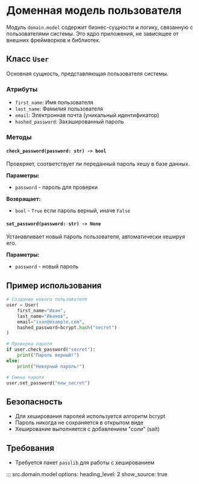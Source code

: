 # Доменная модель пользователя

Модуль `domain.model` содержит бизнес-сущности и логику, связанную с пользователями системы. Это ядро приложения, не зависящее от внешних фреймворков и библиотек.

## Класс `User`

Основная сущность, представляющая пользователя системы.

### Атрибуты
- `first_name`: Имя пользователя
- `last_name`: Фамилия пользователя
- `email`: Электронная почта (уникальный идентификатор)
- `hashed_password`: Захэшированный пароль

### Методы

#### `check_password(password: str) -> bool`
Проверяет, соответствует ли переданный пароль хешу в базе данных.

**Параметры:**
- `password` - пароль для проверки

**Возвращает:**
- `bool` - `True` если пароль верный, иначе `False`

#### `set_password(password: str) -> None`
Устанавливает новый пароль пользователя, автоматически хешируя его.

**Параметры:**
- `password` - новый пароль

## Пример использования

```python
# Создание нового пользователя
user = User(
    first_name="Иван",
    last_name="Иванов",
    email="ivan@example.com",
    hashed_password=bcrypt.hash("secret")
)

# Проверка пароля
if user.check_password("secret"):
    print("Пароль верный!")
else:
    print("Неверный пароль!")

# Смена пароля
user.set_password("new_secret")
```

## Безопасность

- Для хеширования паролей используется алгоритм bcrypt
- Пароль никогда не сохраняется в открытом виде
- Хеширование выполняется с добавлением "соли" (salt)

## Требования

- Требуется пакет `passlib` для работы с хешированием

::: src.domain.model
    options:
      heading_level: 2
      show_source: true
